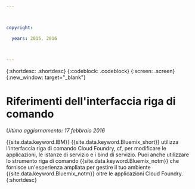 ```yaml
---

 

copyright:

  years: 2015, 2016

 

---
```


{:shortdesc: .shortdesc}
{:codeblock: .codeblock}
{:screen: .screen}
{:new_window: target="_blank"}

# Riferimenti dell'interfaccia riga di comando


*Ultimo aggiornamento: 17 febbraio 2016* 

{{site.data.keyword.IBM}} {{site.data.keyword.Bluemix_short}} utilizza
l'interfaccia riga di comando Cloud Foundry, cf, per
modificare le applicazioni, le istanze di servizio e i bind di servizio. Puoi anche utilizzare lo strumento riga di comando {{site.data.keyword.Bluemix_notm}} che fornisce un'esperienza ampliata per gestire il tuo ambiente {{site.data.keyword.Bluemix_notm}} oltre le applicazioni Cloud Foundry. {:shortdesc}
